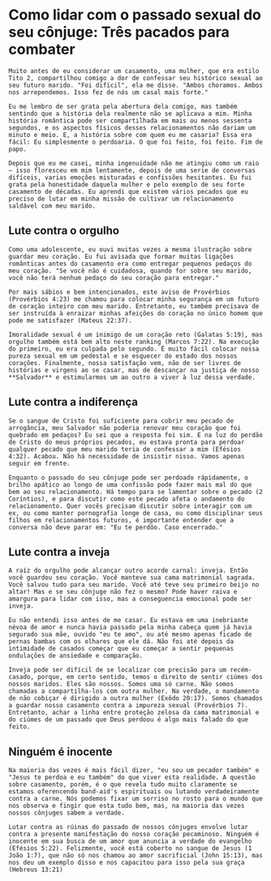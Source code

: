 # Como lidar com o passado sexual do seu cônjuge: Três pacados para combater

    Muito antes de eu considerar um casamento, uma mulher, que era estilo Tito 2, compartilhou comigo a dor de confessar seu histórico sexual ao seu futuro marido. "Foi difícil", ela me disse. "Ambos choramos. Ambos nos arrependemos. Isso fez de nós um casal mais forte."

    Eu me lembro de ser grata pela abertura dela comigo, mas também sentindo que a história dela realmente não se aplicava a mim. Minha história romântica pode ser compartilhada em mais ou menos sessenta segundos, e os aspectos físicos desses relacionamentos não dariam um minuto e meio. E, a história sobre com quem eu me casaria? Essa era fácil: Eu simplesmente o perdoaria. O que foi feito, foi feito. Fim de papo.

    Depois que eu me casei, minha ingenuidade não me atingiu como um raio — isso floresceu em mim lentamente, depois de uma serie de conversas difíceis, varias emoções misturadas e confissões hesitantes. Eu fui grata pela honestidade daquela mulher e pelo exemplo de seu forte casamento de décadas. Eu aprendi que existem vários pecados que eu preciso de lutar em minha missão de cultivar um relacionamento saldável com meu marido.

## Lute contra o orgulho

    Como uma adolescente, eu ouvi muitas vezes a mesma ilustração sobre guardar meu coração. Eu fui avisada que formar muitas ligações românticas antes do casamento era como entregar pequenos pedaços do meu coração. "Se você não é cuidadosa, quando for sobre seu marido, você não terá nenhum pedaço do seu coração para entregar."

    Por mais sábios e bem intencionados, este aviso de Provérbios (Provérbios 4:23) me chamou para colocar minha segurança em um futuro de coração inteiro com meu marido. Entretanto, eu também precisava de ser instruída à enraizar minhas afeições do coração no único homem que pode me satisfazer (Mateus 22:37).

    Imoralidade sexual é um inimigo de um coração reto (Galatas 5:19), mas orgulho também está bem alto neste ranking (Marcos 7:22). Na execução do primeiro, eu era culpada pelo segundo. É muito fácil colocar nossa pureza sexual em um pedestal e se esquecer do estado dos nossos corações. Finalmente, nossa satisfação vem, não de ser livres de histórias e virgens ao se casar, mas de descançar na justiça de nosso **Salvador** e estimularmos um ao outro a viver à luz dessa verdade.

## Lute contra a indiferença

    Se o sangue de Cristo foi suficiente para cobrir meu pecado de arrogância, meu Salvador não poderia renovar meu coração que foi quebrado em pedaços? Eu sei que a resposta foi sim. E na luz do perdão de Cristo do meus próprios pecados, eu estava pronta para perdoar qualquer pecado que meu marido teria de confessar a mim (Efésios 4:32). Acabou. Não há necessidade de insistir nisso. Vamos apenas seguir em frente.
    
    Enquanto o passado do seu cônjuge pode ser perdoado rápidamente, o brilho apático ao longo de uma confissão pode fazer mais mal do que bem ao seu relacionamento. Há tempo para se lamentar sobre o pecado (2 Coríntios), e para discutir como este pecado afeta o andamento do relacionamento. Quer vocês precisam discutir sobre interagir com um ex, ou como manter pornografia longe de casa, ou como disciplinar seus filhos em relacionamentos futuros, é importante entender que a conversa não deve parar em: "Eu te perdôo. Caso encerrado."

## Lute contra a inveja

    A raíz do orgulho pode alcançar outro acorde carnal: inveja. Então você guardou seu coração. Você manteve sua cama matrimonial sagrada. Você salvou tudo para seu marido. Você até teve seu primeiro beijo no altar! Mas e se seu cônjuge não fez o mesmo? Pode haver raiva e amargura para lidar com isso, mas a conseguencia emocional pode ser inveja.

    Eu não entendi isso antes de me casar. Eu estava em uma inebriante névoa de amor e nunca havia passado pela minha cabeça quem já havia segurado sua mãe, ouvido "eu te amo", ou até mesmo apenas ficado de pernas bambas com os olhares que ele dá. Não foi até depois da intimidade de casados começar que eu começar a sentir pequenas ondulações de ansiedade e comparação.

    Inveja pode ser difícil de se localizar com precisão para um recém-casado, porque, em certo sentido, temos o direito de sentir ciúmes dos nossos maridos. Eles são nossos. Somos uma só carne. Não somos chamadas a compartilha-los com outra mulher. Na verdade, o mandamento de não cobiçar é dirigido a outra mulher (Exôdo 20:17). Somos chamados a guardar nosso casamento contra a impureza sexual (Provérbios 7). Entretanto, achar a linha entre proteção zelosa da cama matrimonial e do ciúmes de um passado que Deus perdoou é algo mais falado do que feito.

## Ninguém é inocente

    Na maioria das vezes é mais fácil dizer, "eu sou um pecador também" e "Jesus te perdoa e eu também" do que viver esta realidade. A questão sobre casamento, porém, é o que revela tudo muito claramente se estamos oferencendo band-aid's espirituais ou lutando verdadeiramente contra a carne. Nós podemos fixar um sorriso no rosto para o mundo que nos observa e fingir que esta tudo bem, mas, na maioria das vezes nossos cônjuges sabem a verdade.

    Lutar contra as rúinas do passado de nossos cônjuges envolve lutar contra a presente manifestação do nosso coração pecaminoso. Ninguém é inocente em sua busca de um amor que anuncia a verdade do evangelho (Efésios 5:22). Felizmente, você está coberto no sangue de Jesus (1 João 1:7), que não só nos chamou ao amor sacrificial (John 15:13), mas nos deu um exemplo disso e nos capacitou para isso pela sua graça (Hebreus 13:21)
